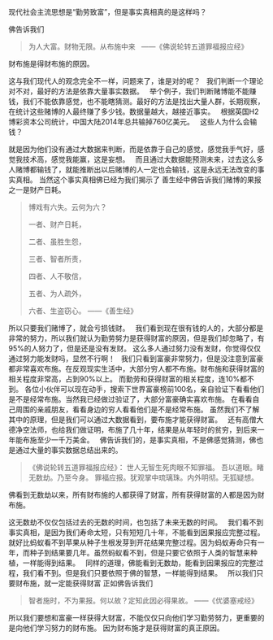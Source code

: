 现代社会主流思想是“勤劳致富”，但是事实真相真的是这样吗？

佛告诉我们

> 为人大富。财物无限。从布施中来 
>  ——《佛说轮转五道罪福报应经》

财布施是得财布施的原因。

这与我们现代人的观念完全不一样，问题来了，谁是对的呢？
&nbsp;
我们判断一个理论对不对，最好的方法是依靠大量事实数据。
&nbsp;
举个例子，我们判断赌博能不能赚钱，我们不能依靠感觉，也不能瞎猜测。最好的方法是找出大量人群，长期观察，在统计这些赌博的人最终赚了多少钱。数据量越大，越接近事实。
&nbsp;
根据英国H2博彩资本公司统计，中国大陆2014年总共输掉760亿美元。
&nbsp;
这些人为什么会输钱？

就是因为他们没有通过大数据来判断，而是依靠于自己的感觉，感觉我手气好，感觉我技术高，感觉我能赢，这是妄想。
&nbsp;
而且通过大数据能预测未来，过去这么多人赌博都输钱了，就能推断出以后赌博的人一定也会输钱，这是永远无法改变的事实真相。
当然这个事实真相佛已经为我们揭示了
善生经中佛告诉我们赌博的果报之一是财产日耗。

> 博戏有六失。云何为六？
> 
> 一者、财产日耗，
> 
> 二者、虽胜生怨，
> 
> 三者、智者所责，
> 
> 四者、人不敬信，
> 
> 五者、为人疏外，
> 
> 六者、生盗窃心。
> ——《善生经》

所以只要我们赌博了，就会亏损钱财。
&nbsp;
我们看到现在很有钱的人的，大部分都是非常的努力，所以我们就认为勤劳努力是获得财富的原因，但是我们却忽略了，有95%的人努力了，但是还是没有发财。
这么多人通过努力没有发财，你觉得仅仅通过努力能发财吗，显然不行啊！
&nbsp;
我们只看到富豪非常努力，但是没注意到富豪都非常喜欢布施。在反观现实生活中，大部分穷人都不布施。财布施和获得财富的相关程度非常高，占到90%以上。
而勤劳和获得财富的相关程度，连10%都不到。
各位小伙伴可以现在动手，搜索下世界富豪榜前100名，亲自验证下看看他们是不是经常布施。当然我已经做过验证了，大部分富豪确实喜欢布施。
在看看自己周围的亲戚朋友，看看身边的穷人看看他们是不是经常布施。
虽然我们不了解其中的原理，但是我们可以通过大数据看到，要布施才能获得财富。
&nbsp;
还有高僧大德净空法师，也给我们做证明，布施了几十年，结果是从年轻时的贫穷，到后来一年能布施至少一千万美金。
&nbsp;
佛告诉我们的，是事实真相，不是佛感觉猜测，佛也是通过大量的事实数据总结出来的。

> 《佛说轮转五道罪福报应经》：
> 世人无智生死肉眼不知罪福。
> 吾以道眼。睹无数劫。乃至今身。
> 罪福应报。犹观掌中琉璃珠。内外明彻。无狐疑想。

佛看到无数劫以来，所有财布施的人都获得了财富，所有获得财富的人都是因为财布施。

这无数劫不仅仅包括过去的无数的时间，也包括了未来无数的时间。
&nbsp;
我们看不到事实真相，是因为我们寿命太短，只有短短几十年，不能看到因果报应完整过程。
就好比蚂蚁看不到苹果从种子生根发芽到开花结果完整过程。因为蚂蚁寿命只有一年，而种子到结果要几年。虽然蚂蚁看不到，但是只要它依照于人类的智慧来种植，一样能得到结果。
&nbsp;
同样的道理，佛能看到无数劫，能看到因果报应的完整过程，我们看不到。但是我们只要依照于佛的智慧，一样能得到结果。
&nbsp;
所以我们只要财布施，就一定能获得财富
正如佛告诉我们 

> 智者施时，不为果报。何以故？定知此因必得果故。
> ——《优婆塞戒经》

所以我们要想和富豪一样获得大财富，不能仅仅只向他们学习勤劳努力，更重要的是向他们学习努力的财布施。
因为财布施才是获得财富的真正原因。